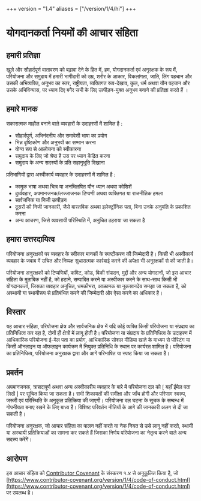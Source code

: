 +++
version = "1.4"
aliases = ["/version/1/4/hi"]
+++

# योगदानकर्ता नियमों की आचार संहिता

## हमारी प्रतिज्ञा

खुले और सौहार्दपूर्ण वातावरण को बढ़ावा देने के हित में, हम, योगदानकर्ता एवं अनुरक्षक के रूप में, परियोजना और समुदाय में हमारी भागीदारी को उम्र, शरीर के आकार, विकलांगता, जाति, लिंग पहचान और उसकी अभिव्यक्ति, अनुभव का स्तर, राष्ट्रीयता, व्यक्तिगत रूप-देखाव, कुल, धर्म अथवा यौन पहचान और उसके अभिविन्यास, पर ध्यान दिए बगैर सभी के लिए उत्पीड़न-मुक्त अनुभव बनाने की प्रतिज्ञा करते हैं ।

## हमारे मानक

सकारात्मक माहौल बनाने वाले व्यवहारों के उदाहरणों में शामिल है :

* सौहार्दपूर्ण, अभिनंदनीय और समावेशी भाषा का प्रयोग
* भिन्न दृष्टिकोण और अनुभवों का सम्मान करना
* योग्य रूप से आलोचना को स्वीकारना
* समुदाय के लिए जो श्रेष्ठ है उस पर ध्यान केंद्रित करना
* समुदाय के अन्य सदस्यों के प्रति सहानुभूति दिखाना

प्रतिभागियों द्वारा अस्वीकार्य व्यवहार के उदाहरणों में शामिल है :

* कामुक भाषा अथवा चित्र या अनभिलषित यौन ध्यान अथवा कोशिशें
* दुर्व्यवहार, अपमानजनक/लज्जाजनक टिप्पणी अथवा व्यक्तिगत या राजनीतिक हमला
* सार्वजनिक या निजी उत्पीड़न
* दूसरों की निजी जानकारी, जैसे वास्तविक अथवा इलेक्ट्रॉनिक पता, बिना उनके अनुमति के प्रकाशित करना
* अन्य आचरण, जिसे व्यवसायी परिस्थिति में, अनुचित ठहराया जा सकता है

## हमारा उत्तरदायित्व

परियोजना अनुरक्षकों पर व्यवहार के स्वीकार मानकों के स्पष्टीकरण की जिम्मेदारी है। किसी भी अस्वीकार्य व्यवहार के जवाब में उचित और निष्पक्ष सुधारात्मक कार्रवाई करने की अपेक्षा भी अनुरक्षकों से की जाती है।

परियोजना अनुरक्षकों को टिप्पणियों, कमिट, कोड, विकी संपादन, मुद्दों और अन्य योगदानों, जो इस आचार संहिता के मुताबिक नहीं है, को हटाने, सम्पादित करने या अस्वीकार करने के साथ-साथ किसी भी योगदानकर्ता, जिसका व्यवहार अनुचित, धमकीभरा, आक्रामक या नुकसानदेय समझा जा सकता है, को अस्थायी या स्थायीरूप से प्रतिबंधित करने की जिम्मेदारी और ऐसा करने का अधिकार है।

## विस्तार

यह आचार संहिता, परियोजना क्षेत्र और सार्वजनिक क्षेत्र में यदि कोई व्यक्ति किसी परियोजना या संप्रदाय का प्रतिनिधित्व कर रहा है, दोनों ही क्षेत्रों में लागू होती है। परियोजना या संप्रदाय के प्रतिनिधित्व के उदाहरण में आधिकारिक परियोजना ई-मेल पता का प्रयोग, आधिकारिक सोशल मीडिया खाते के माध्यम से पोस्टिंग या किसी ऑनलाइन या ऑफलाइन कार्यक्रम में नियुक्त प्रतिनिधि के स्थान पर कार्यरत शामिल है। परियोजना का प्रतिनिधित्व, परियोजना अनुरक्षक द्वारा और आगे परिभाषित या स्पष्ट किया जा सकता है।

## प्रवर्तन

अपमानजनक, त्रासदापूर्ण अथवा अन्य अस्वीकारीय व्यवहार के बारे में परियोजना दल को \[ यहाँ ईमेल पता लिखें \] पर सूचित किया जा सकता है। सभी शिकायतों की समीक्षा और जाँच होगी और परिणाम स्वरुप, जरूरी एवं परिस्थिति के अनुकूल प्रतिक्रिया की जाएगी। परियोजना दल घटना के सूचक के सम्बन्ध में गोपनीयता बनाए रखने के लिए बाध्य है। विशिष्ट परिवर्तन नीतियों के आगे की जानकारी अलग से दी जा सकती है।

परियोजना अनुरक्षक, जो आचार संहिता का पालन नहीं करते या नेक नियत से उसे लागू नहीं करते, स्थायी या अस्थायी प्रतिक्रियाओं का सामना कर सकते हैं जिसका निर्णय परियोजना का नेतृत्व करने वाले अन्य सदस्य करेंगें।

## आरोपण

इस आचार संहिता को [Contributor Covenant](https://www.contributor-covenant.org) के संस्करण १.४ से अनुकूलित किया है, जो [https://www.contributor-covenant.org/version/1/4/code-of-conduct.html](https://www.contributor-covenant.org/version/1/4/code-of-conduct.html) पर उपलब्ध है।

[मुखपृष्ठ]: https://www.contributor-covenant.org

